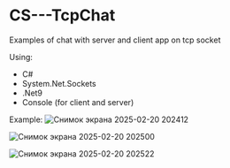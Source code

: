 # CS---TcpChat
Examples of chat with server and client app on tcp socket

Using:
- C#
- System.Net.Sockets
- .Net9
- Console (for client and server)

Example:
![Снимок экрана 2025-02-20 202412](https://github.com/user-attachments/assets/2cc137e5-6c59-4233-9663-a139f28da4a7)

![Снимок экрана 2025-02-20 202500](https://github.com/user-attachments/assets/2b782b24-181a-4b2f-8683-2aa6aa93e1fa)

![Снимок экрана 2025-02-20 202522](https://github.com/user-attachments/assets/ab325a54-ff1f-41cb-a052-2ac386ff75d8)
